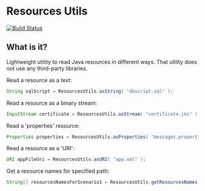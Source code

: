 Resources Utils
===============

[![Build Status](https://travis-ci.org/mperever/resources-utils.png?branch=master)](https://travis-ci.org/mperever/resources-utils)

What is it?
-----------

Lightweight utility to read Java resources in different ways. That utility does not use any third-party libraries.

Read a resource as a text:

```java
String sqlScript = ResourcesUtils.asString( "dbscript.sql" );
```

Read a resource as a binary stream:

```java
InputStream certificate = ResourcesUtils.asStream( "certificate.jks" );
```

Read a 'properties' resource:

```java
Properties properties = ResourcesUtils.asProperties( "messages.properties" );
```

Read a resource as a 'URI':

```java
URI appFileUri = ResourcesUtils.asURI( "app.xml" );
```

Get a resource names for specified path:

```java
String[] resourcesNamesForScenario1 = ResourcesUtils.getResourcesNames( "test_data/scenario1" );
```
